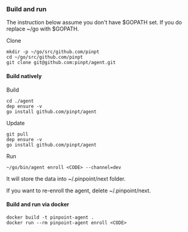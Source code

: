 ### Build and run

The instruction below assume you don't have $GOPATH set. If you do replace ~/go with $GOPATH.

Clone
```
mkdir -p ~/go/src/github.com/pinpt
cd ~/go/src/github.com/pinpt
git clone git@github.com:pinpt/agent.git
```

#### Build natively

Build
```
cd ./agent
dep ensure -v
go install github.com/pinpt/agent
```

Update
```
git pull
dep ensure -v
go install github.com/pinpt/agent
```

Run
```
~/go/bin/agent enroll <CODE> --channel=dev
```

It will store the data into ~/.pinpoint/next folder.

If you want to re-enroll the agent, delete ~/.pinpoint/next.

#### Build and run via docker

```
docker build -t pinpoint-agent .
docker run --rm pinpoint-agent enroll <CODE>
```